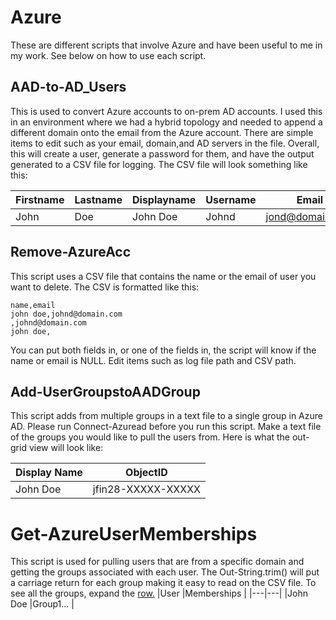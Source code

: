 # Azure
These are different scripts that involve Azure and have been useful to me in my work. See below on how to use each script.

## AAD-to-AD_Users
This is used to convert Azure accounts to on-prem AD accounts. I used this in an environment where we had a hybrid topology and needed
to append a different domain onto the email from the Azure account.
There are simple items to edit such as your email, domain,and AD servers in the file. Overall, this will create a user, generate a password
for them, and have the output generated to a CSV file for logging. The CSV file will look something like this: 

|Firstname   |Lastname   |Displayname   |Username   |Email   |Alt Email   |
|---|---|---|---|---|---|
|John   | Doe   |John Doe   |Johnd   |jond@domain.com   |johnd@domain.onmicrosoft.com   |

## Remove-AzureAcc
This script uses a CSV file that contains the name or the email of user you want to delete. The CSV is formatted like this: 

```CSV
name,email
john doe,johnd@domain.com
,johnd@domain.com
john doe,
```
You can put both fields in, or one of the fields in, the script will know if the name or email is NULL. Edit items such as log file path and 
CSV path.

## Add-UserGroupstoAADGroup
This script adds from multiple groups in a text file to a single group in Azure AD. Please run Connect-Azuread before you run this script. Make a text file of the groups you would like to pull the users from. Here is what the out-grid view will look like: 

|Display Name   |ObjectID   |
|---|---|
|John Doe  | jfin28-XXXXX-XXXXX   |

# Get-AzureUserMemberships
This script is used for pulling users that are from a specific domain and getting the groups associated with each user. The Out-String.trim() will put a carriage return for each group making it easy to read on the CSV file. To see all the groups, expand the <u>row.</u>
|User   |Memberships   |
|---|---|
|John Doe  |Group1...   |